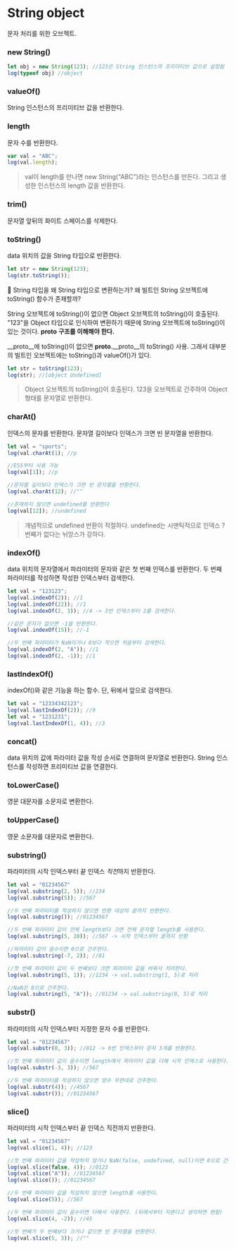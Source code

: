 # String object

문자 처리를 위한 오브젝트.

### new String()

```jsx
let obj = new String(123); //123은 String 인스턴스의 프리미티브 값으로 설정됨
log(typeof obj) //object
```

### valueOf()

String 인스턴스의 프리미티브 값을 반환한다.

### length

문자 수를 반환한다.

```jsx
var val = "ABC";
log(val.length);
```

> val이 length를 만나면 new String("ABC")라는 인스턴스를 만든다. 그리고 생성한 인스턴스의 length 값을 반환한다.
> 

### trim()

문자열 앞뒤의 화이트 스페이스를 삭제한다.

### toString()

data 위치의 값을 String 타입으로 반환한다.

```jsx
let str = new String(123);
log(str.toString());
```

💬 String 타입을 왜 String 타입으로 변환하는가? 왜 빌트인 String 오브젝트에 toString() 함수가 존재할까?

String 오브젝트에 toString()이 없으면 Object 오브젝트의 toString()이 호출된다. "123"을 Object 타입으로 인식하여 변환하기 때문에 String 오브젝트에 toString()이 있는 것이다. **__proto__** **구조를 이해해야 한다.**

__proto__에 toString()이 없으면 __proto__.__proto__의 toString() 사용. 그래서 대부분의 빌트인 오브젝트에는 toString()과 valueOf()가 있다.

```jsx
let str = toString(123);
log(str); //[object Undefined]
```

> Object 오브젝트의 toString()이 호출된다. 123을 오브젝트로 간주하여 Object 형태를 문자열로 반환한다.
> 

### charAt()

인덱스의 문자를 반환한다. 문자열 길이보다 인덱스가 크면 빈 문자열을 반환한다.

```jsx
let val = "sports";
log(val.charAt(1); //p

//ES5부터 사용 가능
log(val[1]); //p

//문자열 길이보다 인덱스가 크면 빈 문자열을 반환한다.
log(val.charAt(12); //""

//존재하지 않으면 undefined를 반환한다
log(val[12]); //undefined
```

> 개념적으로 undefined 반환이 적절하다. undefined는 시맨틱적으로 인덱스 ?번째가 없다는 뉘앙스가 강하다.
> 

### indexOf()

data 위치의 문자열에서 파라미터의 문자와 같은 첫 번째 인덱스를 반환한다. 두 번째 파라미터를 작성하면 작성한 인덱스부터 검색한다.

```jsx
let val = "123123";
log(val.indexOf(2)); //1
log(val.indexOf(22)); //1
log(val.indexOf(2, 3)); //4 -> 3번 인덱스부터 2를 검색한다.

//같은 문자가 없으면 -1을 반환한다.
log(val.indexOf(15)); //-1

//두 번째 파라미터가 NaN이거나 0보다 작으면 처음부터 검색한다.
log(val.indexOf(2, "A")); //1
log(val.indexOf(2, -1)); //1
```

### lastIndexOf()

indexOf()와 같은 기능을 하는 함수. 단, 뒤에서 앞으로 검색한다.

```jsx
let val = "12334342123";
log(val.lastIndexOf(2)); //9
let val = "1231231";
log(val.lastIndexOf(1, 4)); //3
```

### concat()

data 위치의 값에 파라미터 값을 작성 순서로 연결하여 문자열로 반환한다. String 인스턴스를 작성하면 프리미티브 값을 연결한다.

### toLowerCase()

영문 대문자를 소문자로 변환한다.

### toUpperCase()

영문 소문자를 대문자로 변환한다.

### substring()

파라미터의 시작 인덱스부터 끝 인덱스 *직전*까지 반환한다.

```jsx
let val = "01234567"
log(val.substring(2, 5)); //234
log(val.substring(5)); //567

//두 번째 파라미터를 작성하지 않으면 반환 대상의 끝까지 반환한다.
log(val.substring()); //01234567

//두 번째 파라미터 값이 전체 length보다 크면 전체 문자열 length를 사용한다.
log(val.substring(5, 20)); //567 -> 시작 인덱스부터 끝까지 반환

//파라미터 값이 음수이면 0으로 간주한다.
log(val.substring(-7, 2)); //01

//첫 번째 파라미터 값이 두 번째보다 크면 파라미터 값을 바꿔서 처리한다.
log(val.substring(5, 1)); //1234 -> val.substring(1, 5)로 처리

//NaN은 0으로 간주한다.
log(val.substring(5, "A")); //01234 -> val.substring(0, 5)로 처리
```

### substr()

파라미터의 시작 인덱스부터 지정한 문자 수를 반환한다.

```jsx
let val = "01234567"
log(val.substr(0, 3)); //012 -> 0번 인덱스부터 문자 3개를 반환한다.

//첫 번째 파라미터 값이 음수이면 length에서 파라미터 값을 더해 시작 인덱스로 사용한다.
log(val.substr(-3, 3)); //567

//두 번째 파라미터를 작성하지 않으면 양수 무한대로 간주한다.
log(val.substr(4)); //4567
log(val.substr()); //01234567
```

### slice()

파라미터의 시작 인덱스부터 끝 인덱스 직전까지 반환한다.

```jsx
let val = "01234567"
log(val.slice(1, 4)); //123

//첫 번째 파라미터 값을 작성하지 않거나 NaN(false, undefined, null)이면 0으로 간주한다.
log(val.slice(false, 4)); //0123
log(val.slice("A")); //01234567
log(val.slice()); //01234567

//두 번째 파라미터 값을 작성하지 않으면 length를 사용한다.
log(val.slice(5)); //567

//두 번째 파라미터 값이 음수이면 더해서 사용한다. (뒤에서부터 자른다고 생각하면 편함)
log(val.slice(4, -2)); //45 

//첫 번째가 두 번째보다 크거나 같으면 빈 문자열을 반환한다.
log(val.slice(5, 3)); //""
```